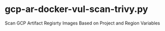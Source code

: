 # gcp-ar-docker-vul-scan-trivy.py
Scan GCP Artifact Regisrty Images Based on Project and Region Variables
